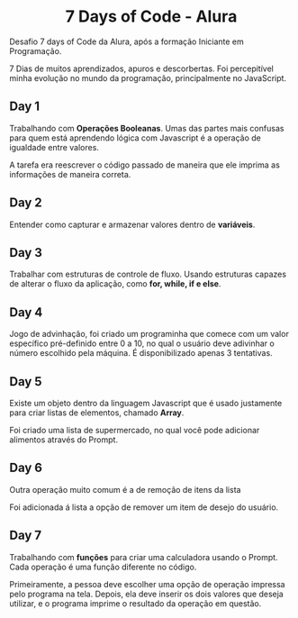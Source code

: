 <h1 align="center"> 7 Days of Code - Alura </h1>

<p>Desafio 7 days of Code da Alura, após a formação Iniciante em Programação.</p>

<p>7 Dias de muitos aprendizados, apuros e descorbertas. Foi percepitível minha evolução no mundo da programação, principalmente no JavaScript.</p>

<h2>Day 1</h2>
  <p>Trabalhando com <strong>Operações Booleanas</strong>. Umas das partes mais confusas para quem está aprendendo lógica com Javascript é a operação de igualdade entre valores.</p>
  <p>A tarefa era reescrever o código passado de maneira que ele imprima as informações de maneira correta.</p>

<h2>Day 2</h2>
  <p>Entender como capturar e armazenar valores dentro de <strong>variáveis</strong>.</p>

<h2>Day 3</h2>
  <p>Trabalhar com estruturas de controle de fluxo. Usando estruturas capazes de alterar o fluxo da aplicação, como <strong>for, while, if e else</strong>.</p>

<h2>Day 4</h2>
  <p>Jogo de advinhação, foi criado um programinha que comece com um valor específico pré-definido entre 0 a 10, no qual o usuário deve adivinhar o número escolhido pela máquina. É disponibilizado apenas 3 tentativas.</p>

<h2>Day 5</h2>
  <p>Existe um objeto dentro da linguagem Javascript que é usado justamente para criar listas de elementos, chamado <strong>Array</strong>.</p>
  <p>Foi criado uma lista de supermercado, no qual você pode adicionar alimentos através do Prompt.</p>

<h2>Day 6</h2>
  <p>Outra operação muito comum é a de remoção de itens da lista</p>
  <p>Foi adicionada á lista a opção de remover um item de desejo do usuário.</p>

<h2>Day 7</h2>
  <p>Trabalhando com <strong>funções</strong> para criar uma calculadora usando o Prompt. Cada operação é uma função diferente no código.</p>
  <p>Primeiramente, a pessoa deve escolher uma opção de operação impressa pelo programa na tela. Depois, ela deve inserir os dois valores que deseja utilizar, e o programa imprime o resultado da operação em questão.</p>
